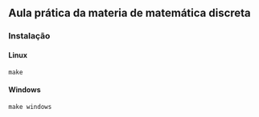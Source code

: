 ## Aula prática da materia de matemática discreta

### Instalação
#### Linux

```
make
```
#### Windows

```
make windows
```